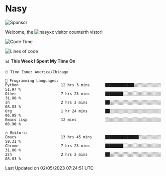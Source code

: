 # Nasy

<!--
<p align="center">
<img height="200" src="https://github-readme-stats.vercel.app/api?username=nasyxx&count_private=true&show_icons=true&theme=dracula&include_all_commits=true"/>
<img height="200" src="https://github-readme-stats.vercel.app/api/top-langs/?username=nasyxx&theme=dracula&hide=html,jupyter+notebook&count_private=true&show_icons=true"/>
</p>

  
----------------
-->

![Sponsor](https://img.shields.io/static/v1.svg?label=Sponsor&message=%E2%9D%A4&logo=GitHub&style=flat&color=pink)
 
Welcome, the ![nasyxx visitor counter](https://count.getloli.com/get/@nasyxx?theme=rule34)th vistor!
 
<!--START_SECTION:waka-->
![Code Time](http://img.shields.io/badge/Code%20Time-3%2C465%20hrs%2059%20mins-blue)

![Lines of code](https://img.shields.io/badge/From%20Hello%20World%20I%27ve%20Written-6.2%20million%20lines%20of%20code-blue)

📊 **This Week I Spent My Time On** 

```text
🕑︎ Time Zone: America/Chicago

💬 Programming Languages: 
Python                   12 hrs 3 mins       █████████████░░░░░░░░░░░░   51.97 % 
Other                    7 hrs 23 mins       ████████░░░░░░░░░░░░░░░░░   31.88 % 
sh                       2 hrs 2 mins        ██░░░░░░░░░░░░░░░░░░░░░░░   08.83 % 
Org                      1 hr 24 mins        ██░░░░░░░░░░░░░░░░░░░░░░░   06.05 % 
Emacs Lisp               12 mins             ░░░░░░░░░░░░░░░░░░░░░░░░░   00.90 % 

🔥 Editors: 
Emacs                    13 hrs 45 mins      ███████████████░░░░░░░░░░   59.31 % 
Chrome                   7 hrs 23 mins       ████████░░░░░░░░░░░░░░░░░   31.86 % 
Zsh                      2 hrs 2 mins        ██░░░░░░░░░░░░░░░░░░░░░░░   08.83 % 
```


 Last Updated on 02/05/2023 07:24:51 UTC
<!--END_SECTION:waka-->

<!-- ![visitors](https://visitor-badge.laobi.icu/badge?page_id=nasyxx.nasyxx) -->
